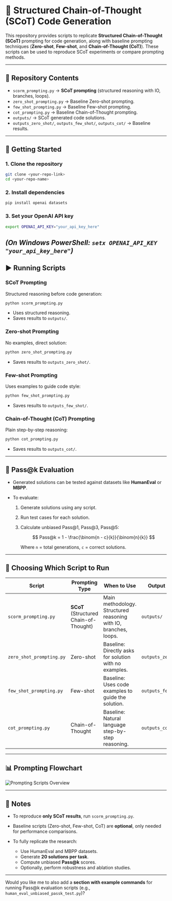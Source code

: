 

# 🧠 Structured Chain-of-Thought (SCoT) Code Generation

This repository provides scripts to replicate **Structured Chain-of-Thought (SCoT)** prompting for code generation, along with baseline prompting techniques (**Zero-shot**, **Few-shot**, and **Chain-of-Thought (CoT)**). These scripts can be used to reproduce SCoT experiments or compare prompting methods.

---

## 📂 Repository Contents

* `scorm_prompting.py` → **SCoT prompting** (structured reasoning with IO, branches, loops).
* `zero_shot_prompting.py` → Baseline Zero-shot prompting.
* `few_shot_prompting.py` → Baseline Few-shot prompting.
* `cot_prompting.py` → Baseline Chain-of-Thought prompting.
* `outputs/` → SCoT generated code solutions.
* `outputs_zero_shot/`, `outputs_few_shot/`, `outputs_cot/` → Baseline results.

---

## 🚀 Getting Started

### 1. Clone the repository

```bash
git clone <your-repo-link>
cd <your-repo-name>
```

### 2. Install dependencies

```bash
pip install openai datasets
```

### 3. Set your OpenAI API key

```bash
export OPENAI_API_KEY="your_api_key_here"
```

## *(On Windows PowerShell: `setx OPENAI_API_KEY "your_api_key_here"`)*

## ▶️ Running Scripts

### **SCoT Prompting**

Structured reasoning before code generation:

```bash
python scorm_prompting.py
```

* Uses structured reasoning.
* Saves results to `outputs/`.

### **Zero-shot Prompting**

No examples, direct solution:

```bash
python zero_shot_prompting.py
```

* Saves results to `outputs_zero_shot/`.

### **Few-shot Prompting**

Uses examples to guide code style:

```bash
python few_shot_prompting.py
```

* Saves results to `outputs_few_shot/`.

### **Chain-of-Thought (CoT) Prompting**

Plain step-by-step reasoning:

```bash
python cot_prompting.py
```

* Saves results to `outputs_cot/`.

---

## 🧪 Pass\@k Evaluation

* Generated solutions can be tested against datasets like **HumanEval** or **MBPP**.
* To evaluate:

  1. Generate solutions using any script.
  2. Run test cases for each solution.
  3. Calculate unbiased Pass\@1, Pass\@3, Pass\@5:

     $$
     Pass@k = 1 - \frac{\binom{n - c}{k}}{\binom{n}{k}}
     $$

     Where `n` = total generations, `c` = correct solutions.

---

## 🧭 Choosing Which Script to Run

| Script                   | Prompting Type                         | When to Use                                                      | Output Folder        |
| ------------------------ | -------------------------------------- | ---------------------------------------------------------------- | -------------------- |
| `scorm_prompting.py`     | **SCoT** (Structured Chain-of-Thought) | Main methodology. Structured reasoning with IO, branches, loops. | `outputs/`           |
| `zero_shot_prompting.py` | Zero-shot                              | Baseline: Directly asks for solution with no examples.           | `outputs_zero_shot/` |
| `few_shot_prompting.py`  | Few-shot                               | Baseline: Uses code examples to guide the solution.              | `outputs_few_shot/`  |
| `cot_prompting.py`       | Chain-of-Thought                       | Baseline: Natural language step-by-step reasoning.               | `outputs_cot/`       |

---

## 📊 Prompting Flowchart

![Prompting Scripts Overview](Prompting_Scripts_Overview.png)

---

## 📄 Notes

* To reproduce **only SCoT results**, run `scorm_prompting.py`.
* Baseline scripts (Zero-shot, Few-shot, CoT) are **optional**, only needed for performance comparisons.
* To fully replicate the research:

  * Use HumanEval and MBPP datasets.
  * Generate **20 solutions per task**.
  * Compute unbiased **Pass\@k** scores.
  * Optionally, perform robustness and ablation studies.

---

Would you like me to also add a **section with example commands** for running Pass\@k evaluation scripts (e.g., `human_eval_unbiased_passk_test.py`)?
